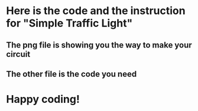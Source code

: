 # Here is the code and the instruction for "Simple Traffic Light"
## The png file is showing you the way to make your circuit
## The other file is the code you need
# Happy coding!
